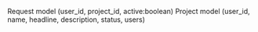 Request model (user_id, project_id, active:boolean)
Project model (user_id, name, headline, description, status, users)
